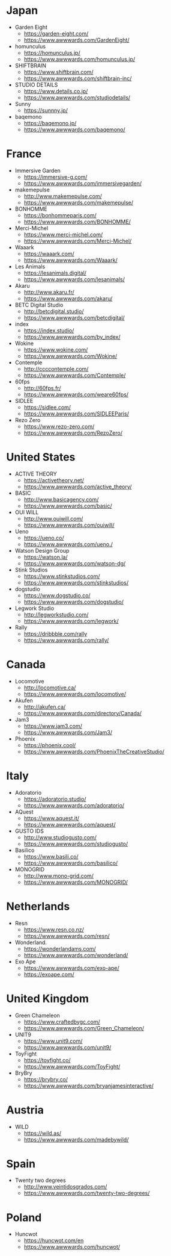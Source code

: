 # Japan
- Garden Eight  
  	- https://garden-eight.com/
	- https://www.awwwards.com/GardenEight/
- homunculus  
	- https://homunculus.jp/
	- https://www.awwwards.com/homunculus.jp/
- SHIFTBRAIN  
	- https://www.shiftbrain.com/
	- https://www.awwwards.com/shiftbrain-inc/
- STUDIO DETAILS  
	- https://www.details.co.jp/
	- https://www.awwwards.com/studiodetails/
- Sunny
	- https://sunnny.jp/
- baqemono
	- https://baqemono.jp/
	- https://www.awwwards.com/baqemono/	

# France
- Immersive Garden  
	- https://immersive-g.com/
	- https://www.awwwards.com/immersivegarden/
- makemepulse 
	- http://www.makemepulse.com/
	- https://www.awwwards.com/makemepulse/
- BONHOMME
	- https://bonhommeparis.com/
	- https://www.awwwards.com/BONHOMME/
- Merci-Michel  
	- https://www.merci-michel.com/
	- https://www.awwwards.com/Merci-Michel/
- Waaark
	- https://waaark.com/
	- https://www.awwwards.com/Waaark/
- Les Animals
	- https://lesanimals.digital/	
	- https://www.awwwards.com/lesanimals/
- Akaru
	- http://www.akaru.fr/
	- https://www.awwwards.com/akaru/
- BETC Digital Studio
	- http://betcdigital.studio/
	- https://www.awwwards.com/betcdigital/
- index
	- https://index.studio/
	- https://www.awwwards.com/by_index/
- Wokine
	- https://www.wokine.com/
	- https://www.awwwards.com/Wokine/	
- Contemple
	- http://ccccontemple.com/
	- https://www.awwwards.com/Contemple/
- 60fps
	- http://60fps.fr/
	- https://www.awwwards.com/weare60fps/
- SIDLEE
	- https://sidlee.com/
	- https://www.awwwards.com/SIDLEEParis/	
- Rezo Zero
	- https://www.rezo-zero.com/
	- https://www.awwwards.com/RezoZero/

# United States 
- ACTIVE THEORY
	- https://activetheory.net/
	- https://www.awwwards.com/active_theory/
- BASIC
	- http://www.basicagency.com/
	- https://www.awwwards.com/basic/
- OUI WILL
	- http://www.ouiwill.com/
	- https://www.awwwards.com/ouiwill/
- Ueno 
	- https://ueno.co/
	- https://www.awwwards.com/ueno./
- Watson Design Group
	- https://watson.la/
	- https://www.awwwards.com/watson-dg/
- Stink Studios
	- https://www.stinkstudios.com/
	- https://www.awwwards.com/stinkstudios/
- dogstudio
	- https://www.dogstudio.co/
	- https://www.awwwards.com/dogstudio/
- Legwork Studio
	- http://legworkstudio.com/
	- https://www.awwwards.com/legwork/
- Rally
	- https://dribbble.com/rally
	- https://www.awwwards.com/rally/	

# Canada
- Locomotive
	- http://locomotive.ca/
	- https://www.awwwards.com/locomotive/
- Akufen
	- http://akufen.ca/
	- https://www.awwwards.com/directory/Canada/
- Jam3
	- https://www.jam3.com/
	- https://www.awwwards.com/Jam3/
- Phoenix
	- https://phoenix.cool/
	- https://www.awwwards.com/PhoenixTheCreativeStudio/	

# Italy
- Adoratorio
	- https://adoratorio.studio/
	- https://www.awwwards.com/adoratorio/
- AQuest
	- https://www.aquest.it/
	- https://www.awwwards.com/aquest/
- GUSTO IDS
	- http://www.studiogusto.com/
	- https://www.awwwards.com/studiogusto/
- Basilico
	- https://www.basili.co/
	- https://www.awwwards.com/basilico/
- MONOGRID
	- http://www.mono-grid.com/
	- https://www.awwwards.com/MONOGRID/	

# Netherlands
- Resn
	- https://www.resn.co.nz/
	- https://www.awwwards.com/resn/
- Wonderland.
	- https://wonderlandams.com/
	- https://www.awwwards.com/wonderland/
- Exo Ape
	- https://www.awwwards.com/exo-ape/
	- https://exoape.com/

# United Kingdom 
- Green Chameleon
	- https://www.craftedbygc.com/
	- https://www.awwwards.com/Green_Chameleon/
- UNIT9
	- https://www.unit9.com/
	- https://www.awwwards.com/unit9/
- ToyFight
	- https://toyfight.co/
	- https://www.awwwards.com/ToyFight/
- BryBry
	- https://brybry.co/
	- https://www.awwwards.com/bryanjamesinteractive/

# Austria 
- WILD
	- https://wild.as/
	- https://www.awwwards.com/madebywild/

# Spain
- Twenty two degrees
	- http://www.veintidosgrados.com/
	- https://www.awwwards.com/twenty-two-degrees/

# Poland
- Huncwot
	- https://huncwot.com/en
	- https://www.awwwards.com/huncwot/

